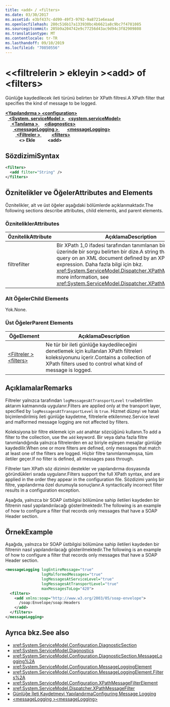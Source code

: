 ```yaml
---
title: <add> / <filters>
ms.date: 03/30/2017
ms.assetid: e3bf437c-dd99-49f3-9792-9a8721e6eaad
ms.openlocfilehash: 280c516b17a133930bc4b6621a8c9bc7f4781085
ms.sourcegitcommit: 205b9a204742e9c77256d43ac9d94c3f82909808
ms.translationtype: MT
ms.contentlocale: tr-TR
ms.lasthandoff: 09/10/2019
ms.locfileid: "70850556"
---
```

# <a name="add-of-filters"></a><span data-ttu-id="d946a-102">\<\<filtrelerin > ekleyin ></span><span class="sxs-lookup"><span data-stu-id="d946a-102">\<add> of \<filters></span></span>
<span data-ttu-id="d946a-103">Günlüğe kaydedilecek ileti türünü belirten bir XPath filtresi.</span><span class="sxs-lookup"><span data-stu-id="d946a-103">A XPath filter that specifies the kind of message to be logged.</span></span>  
  
<span data-ttu-id="d946a-104">[ **\<Yapılandırma >** ](../configuration-element.md)</span><span class="sxs-lookup"><span data-stu-id="d946a-104">[**\<configuration>**](../configuration-element.md)</span></span>\
<span data-ttu-id="d946a-105">&nbsp;&nbsp;[ **\<System. serviceModel >** ](system-servicemodel.md)</span><span class="sxs-lookup"><span data-stu-id="d946a-105">&nbsp;&nbsp;[**\<system.serviceModel>**](system-servicemodel.md)</span></span>\
<span data-ttu-id="d946a-106">&nbsp;&nbsp;&nbsp;&nbsp;[ **\<Tanılama >** ](diagnostics.md)</span><span class="sxs-lookup"><span data-stu-id="d946a-106">&nbsp;&nbsp;&nbsp;&nbsp;[**\<diagnostics>**](diagnostics.md)</span></span>\
<span data-ttu-id="d946a-107">&nbsp;&nbsp;&nbsp;&nbsp;&nbsp;&nbsp;[ **\<messageLogging >** ](messagelogging.md)</span><span class="sxs-lookup"><span data-stu-id="d946a-107">&nbsp;&nbsp;&nbsp;&nbsp;&nbsp;&nbsp;[**\<messageLogging>**](messagelogging.md)</span></span>\
<span data-ttu-id="d946a-108">&nbsp;&nbsp;&nbsp;&nbsp;&nbsp;&nbsp;&nbsp;&nbsp;[ **\<Filtreler >** ](filters.md)</span><span class="sxs-lookup"><span data-stu-id="d946a-108">&nbsp;&nbsp;&nbsp;&nbsp;&nbsp;&nbsp;&nbsp;&nbsp;[**\<filters>**](filters.md)</span></span>\
<span data-ttu-id="d946a-109">&nbsp;&nbsp;&nbsp;&nbsp;&nbsp;&nbsp;&nbsp;&nbsp;&nbsp;&nbsp; **\<> Ekle**</span><span class="sxs-lookup"><span data-stu-id="d946a-109">&nbsp;&nbsp;&nbsp;&nbsp;&nbsp;&nbsp;&nbsp;&nbsp;&nbsp;&nbsp;**\<add>**</span></span>  
  
## <a name="syntax"></a><span data-ttu-id="d946a-110">Sözdizimi</span><span class="sxs-lookup"><span data-stu-id="d946a-110">Syntax</span></span>  
  
```xml  
<filters>
  <add filter="String" />
</filters>
```  
  
## <a name="attributes-and-elements"></a><span data-ttu-id="d946a-111">Öznitelikler ve Öğeler</span><span class="sxs-lookup"><span data-stu-id="d946a-111">Attributes and Elements</span></span>  
 <span data-ttu-id="d946a-112">Öznitelikler, alt ve üst öğeler aşağıdaki bölümlerde açıklanmaktadır.</span><span class="sxs-lookup"><span data-stu-id="d946a-112">The following sections describe attributes, child elements, and parent elements.</span></span>  
  
### <a name="attributes"></a><span data-ttu-id="d946a-113">Öznitelikler</span><span class="sxs-lookup"><span data-stu-id="d946a-113">Attributes</span></span>  
  
|<span data-ttu-id="d946a-114">Öznitelik</span><span class="sxs-lookup"><span data-stu-id="d946a-114">Attribute</span></span>|<span data-ttu-id="d946a-115">Açıklama</span><span class="sxs-lookup"><span data-stu-id="d946a-115">Description</span></span>|  
|---------------|-----------------|  
|<span data-ttu-id="d946a-116">filtre</span><span class="sxs-lookup"><span data-stu-id="d946a-116">filter</span></span>|<span data-ttu-id="d946a-117">Bir XPath 1,0 ifadesi tarafından tanımlanan bir XML belgesi üzerinde bir sorgu belirten bir dize.</span><span class="sxs-lookup"><span data-stu-id="d946a-117">A string that specifies a query on an XML document defined by an XPath 1.0 expression.</span></span> <span data-ttu-id="d946a-118">Daha fazla bilgi için bkz. <xref:System.ServiceModel.Dispatcher.XPathMessageFilter>.</span><span class="sxs-lookup"><span data-stu-id="d946a-118">For more information, see <xref:System.ServiceModel.Dispatcher.XPathMessageFilter>.</span></span>|  
  
### <a name="child-elements"></a><span data-ttu-id="d946a-119">Alt Öğeler</span><span class="sxs-lookup"><span data-stu-id="d946a-119">Child Elements</span></span>  
 <span data-ttu-id="d946a-120">Yok.</span><span class="sxs-lookup"><span data-stu-id="d946a-120">None.</span></span>  
  
### <a name="parent-elements"></a><span data-ttu-id="d946a-121">Üst Öğeler</span><span class="sxs-lookup"><span data-stu-id="d946a-121">Parent Elements</span></span>  
  
|<span data-ttu-id="d946a-122">Öğe</span><span class="sxs-lookup"><span data-stu-id="d946a-122">Element</span></span>|<span data-ttu-id="d946a-123">Açıklama</span><span class="sxs-lookup"><span data-stu-id="d946a-123">Description</span></span>|  
|-------------|-----------------|  
|[<span data-ttu-id="d946a-124">\<Filtreler ></span><span class="sxs-lookup"><span data-stu-id="d946a-124">\<filters></span></span>](filters.md)|<span data-ttu-id="d946a-125">Ne tür bir ileti günlüğe kaydedileceğini denetlemek için kullanılan XPath filtreleri koleksiyonunu içerir.</span><span class="sxs-lookup"><span data-stu-id="d946a-125">Contains a collection of XPath filters used to control what kind of message is logged.</span></span>|  
  
## <a name="remarks"></a><span data-ttu-id="d946a-126">Açıklamalar</span><span class="sxs-lookup"><span data-stu-id="d946a-126">Remarks</span></span>  
 <span data-ttu-id="d946a-127">Filtreler yalnızca tarafından `logMessagesAtTransportLevel` `true`belirtilen aktarım katmanında uygulanır.</span><span class="sxs-lookup"><span data-stu-id="d946a-127">Filters are applied only at the transport layer, specified by `logMessagesAtTransportLevel` is `true`.</span></span> <span data-ttu-id="d946a-128">Hizmet düzeyi ve hatalı biçimlendirilmiş ileti günlüğe kaydetme, filtrelerle etkilenmez.</span><span class="sxs-lookup"><span data-stu-id="d946a-128">Service level and malformed message logging are not affected by filters.</span></span>  
  
 <span data-ttu-id="d946a-129">Koleksiyona bir filtre eklemek için `add` anahtar sözcüğünü kullanın.</span><span class="sxs-lookup"><span data-stu-id="d946a-129">To add a filter to the collection, use the `add` keyword.</span></span> <span data-ttu-id="d946a-130">Bir veya daha fazla filtre tanımlandığında yalnızca filtrelerden en az biriyle eşleşen mesajlar günlüğe kaydedilir.</span><span class="sxs-lookup"><span data-stu-id="d946a-130">When one or more filters are defined, only messages that match at least one of the filters are logged.</span></span> <span data-ttu-id="d946a-131">Hiçbir filtre tanımlanmamışsa, tüm iletiler geçer.</span><span class="sxs-lookup"><span data-stu-id="d946a-131">If no filter is defined, all messages pass through.</span></span>  
  
 <span data-ttu-id="d946a-132">Filtreler tam XPath söz dizimini destekler ve yapılandırma dosyasında göründükleri sırada uygulanır.</span><span class="sxs-lookup"><span data-stu-id="d946a-132">Filters support the full XPath syntax, and are applied in the order they appear in the configuration file.</span></span> <span data-ttu-id="d946a-133">Sözdizimi yanlış bir filtre, yapılandırma özel durumuyla sonuçlanır.</span><span class="sxs-lookup"><span data-stu-id="d946a-133">A syntactically incorrect filter results in a configuration exception.</span></span>  
  
 <span data-ttu-id="d946a-134">Aşağıda, yalnızca bir SOAP üstbilgisi bölümüne sahip iletileri kaydeden bir filtrenin nasıl yapılandırılacağı gösterilmektedir.</span><span class="sxs-lookup"><span data-stu-id="d946a-134">The following is an example of how to configure a filter that records only messages that have a SOAP Header section.</span></span>  
  
## <a name="example"></a><span data-ttu-id="d946a-135">Örnek</span><span class="sxs-lookup"><span data-stu-id="d946a-135">Example</span></span>  
 <span data-ttu-id="d946a-136">Aşağıda, yalnızca bir SOAP üstbilgisi bölümüne sahip iletileri kaydeden bir filtrenin nasıl yapılandırılacağı gösterilmektedir.</span><span class="sxs-lookup"><span data-stu-id="d946a-136">The following is an example of how to configure a filter that records only messages that have a SOAP Header section.</span></span>  
  
```xml  
<messageLogging logEntireMessage="true"
                logMalformedMessages="true"
                logMessagesAtServiceLevel="true"
                logMessagesAtTransportLevel="true"
                maxMessagesToLog="420">
  <filters>
    <add xmlns:soap="http://www.w3.org/2003/05/soap-envelope">
      /soap:Envelope/soap:Headers
    </add>
  </filters>
</messageLogging>
```  
  
## <a name="see-also"></a><span data-ttu-id="d946a-137">Ayrıca bkz.</span><span class="sxs-lookup"><span data-stu-id="d946a-137">See also</span></span>

- <xref:System.ServiceModel.Configuration.DiagnosticSection>
- <xref:System.ServiceModel.Diagnostics>
- <xref:System.ServiceModel.Configuration.DiagnosticSection.MessageLogging%2A>
- <xref:System.ServiceModel.Configuration.MessageLoggingElement>
- <xref:System.ServiceModel.Configuration.MessageLoggingElement.Filters%2A>
- <xref:System.ServiceModel.Configuration.XPathMessageFilterElement>
- <xref:System.ServiceModel.Dispatcher.XPathMessageFilter>
- [<span data-ttu-id="d946a-138">Günlüğe İleti Kaydetmeyi Yapılandırma</span><span class="sxs-lookup"><span data-stu-id="d946a-138">Configuring Message Logging</span></span>](../../../wcf/diagnostics/configuring-message-logging.md)
- [<span data-ttu-id="d946a-139">\<messageLogging ></span><span class="sxs-lookup"><span data-stu-id="d946a-139">\<messageLogging></span></span>](messagelogging.md)
